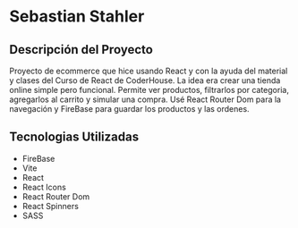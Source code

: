 # Sebastian Stahler

## Descripción del Proyecto
Proyecto de ecommerce que hice usando React y con la ayuda del material y clases del Curso de React de CoderHouse. La idea era crear una tienda online simple pero funcional. Permite ver productos, filtrarlos por categoria, agregarlos al carrito y simular una compra. Usé React Router Dom para la navegación y FireBase para guardar los productos y las ordenes.

## Tecnologias Utilizadas
- FireBase
- Vite
- React
- React Icons
- React Router Dom
- React Spinners
- SASS
